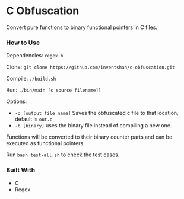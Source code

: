 # C Obfuscation
Convert pure functions to binary functional pointers in C files.

### How to Use
Dependencies: `regex.h`

Clone: `git clone https://github.com/inventshah/c-obfuscation.git`

Compile: `./build.sh`

Run: `./bin/main [c source filename]]`

Options:

* `-o [output file name]` Saves the obfuscated c file to that location, default is `out.c`
* `-b [binary]` uses the binary file instead of compiling a new one.

Functions will be converted to their binary counter parts and can be executed as functional pointers.

Run `bash test-all.sh` to check the test cases.

### Built With
* C
* Regex